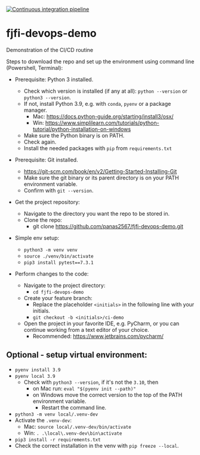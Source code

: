 [![Continuous integration pipeline]()](https://github.com/panas2567/fjfi-devops-demo/actions/workflows/ci-tests.yaml)
# fjfi-devops-demo
Demonstration of the CI/CD routine

Steps to download the repo and set up the environment using command line (Powershell, Terminal):

- Prerequisite: Python 3 installed.
  - Check which version is installed (if any at all): `python --version` or `python3 --version`.
  - If not, install Python 3.9, e.g. with `conda`, `pyenv` or a package manager.
    - Mac: https://docs.python-guide.org/starting/install3/osx/
    - Win: https://www.simplilearn.com/tutorials/python-tutorial/python-installation-on-windows
  - Make sure the Python binary is on PATH.
  - Check again.
  - Install the needed packages with `pip` from `requirements.txt`

  
- Prerequisite: Git installed.
  - https://git-scm.com/book/en/v2/Getting-Started-Installing-Git
  - Make sure the git binary or its parent directory is on your PATH environment variable.
  - Confirm with `git --version`.


- Get the project repository:
  - Navigate to the directory you want the repo to be stored in.
  - Clone the repo:
    - git clone https://github.com/panas2567/fjfi-devops-demo.git

- Simple env setup:
  - `python3 -m venv venv`
  - `source ./venv/bin/activate`
  - `pip3 install pytest==7.3.1`

- Perform changes to the code:
  - Navigate to the project directory:
    - `cd fjfi-devops-demo`
  - Create your feature branch:
    - Replace the placeholder `<initials>` in the following line with your initials.
    - `git checkout -b <initials>/ci-demo`
  - Open the project in your favorite IDE, e.g. PyCharm, or you can continue working from a text editor of your choice.
    - Recommended: https://www.jetbrains.com/pycharm/

    
## Optional - setup virtual environment:
  - `pyenv install 3.9` 
  - `pyenv local 3.9`
    - Check with `python3 --version`, if it's not the `3.10`, then
      - on Mac run: `eval "$(pyenv init --path)"`
      - on Windows move the correct version to the top of the PATH environment variable.
        - Restart the command line.
  - `python3 -m venv local/.venv-dev`
  - Activate the `.venv-dev`:
    - Mac: `source local/.venv-dev/bin/activate`
    - Win: `. .\local\.venv-dev\bin\activate`
  - `pip3 install -r requirements.txt`
  - Check the correct installation in the venv with `pip freeze --local`.